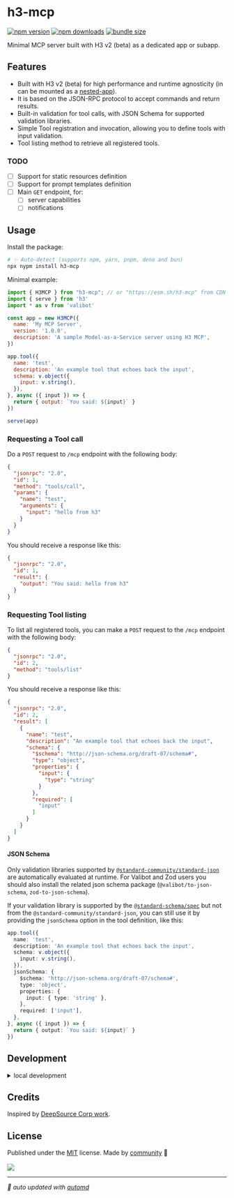 # h3-mcp

<!-- automd:badges bundlephobia style="flat" color="FFDC3B" -->

[![npm version](https://img.shields.io/npm/v/h3-mcp?color=FFDC3B)](https://npmjs.com/package/h3-mcp)
[![npm downloads](https://img.shields.io/npm/dm/h3-mcp?color=FFDC3B)](https://npm.chart.dev/h3-mcp)
[![bundle size](https://img.shields.io/bundlephobia/minzip/h3-mcp?color=FFDC3B)](https://bundlephobia.com/package/h3-mcp)

<!-- /automd -->

Minimal MCP server built with H3 v2 (beta) as a dedicated app or subapp.

## Features

- Built with H3 v2 (beta) for high performance and runtime agnosticity (in can be mounted as a [nested-app](https://h3.dev/guide/basics/nested-apps)).
- It is based on the JSON-RPC protocol to accept commands and return results.
- Built-in validation for tool calls, with JSON Schema for supported validation libraries.
- Simple Tool registration and invocation, allowing you to define tools with input validation.
- Tool listing method to retrieve all registered tools.

### TODO

- [ ] Support for static resources definition
- [ ] Support for prompt templates definition
- [ ] Main `GET` endpoint, for:
  * [ ] server capabilities
  * [ ] notifications

## Usage

Install the package:

```sh
# ✨ Auto-detect (supports npm, yarn, pnpm, deno and bun)
npx nypm install h3-mcp
```

Minimal example:

```js
import { H3MCP } from "h3-mcp"; // or "https://esm.sh/h3-mcp" from CDN
import { serve } from 'h3'
import * as v from 'valibot'

const app = new H3MCP({
  name: 'My MCP Server',
  version: '1.0.0',
  description: 'A sample Model-as-a-Service server using H3 MCP',
})

app.tool({
  name: 'test',
  description: 'An example tool that echoes back the input',
  schema: v.object({
    input: v.string(),
  }),
}, async ({ input }) => {
  return { output: `You said: ${input}` }
})

serve(app)
```

### Requesting a Tool call

Do a `POST` request to `/mcp` endpoint with the following body:

```json
{
  "jsonrpc": "2.0",
  "id": 1,
  "method": "tools/call",
  "params": {
    "name": "test",
    "arguments": {
      "input": "hello from h3"
    }
  }
}
```

You should receive a response like this:

```json
{
  "jsonrpc": "2.0",
  "id": 1,
  "result": {
    "output": "You said: hello from h3"
  }
}
```

### Requesting Tool listing

To list all registered tools, you can make a `POST` request to the `/mcp` endpoint with the following body:

```json
{
  "jsonrpc": "2.0",
  "id": 2,
  "method": "tools/list"
}
```

You should receive a response like this:

```json
{
  "jsonrpc": "2.0",
  "id": 2,
  "result": [
    {
      "name": "test",
      "description": "An example tool that echoes back the input",
      "schema": {
        "$schema": "http://json-schema.org/draft-07/schema#",
        "type": "object",
        "properties": {
          "input": {
            "type": "string"
          }
        },
        "required": [
          "input"
        ]
      }
    }
  ]
}
```

#### JSON Schema

Only validation libraries supported by [`@standard-community/standard-json`](https://github.com/standard-community/standard-json) are automatically evaluated at runtime. For Valibot and Zod users you should also install the related json schema package (`@valibot/to-json-schema`, `zod-to-json-schema`).

If your validation library is supported by the [`@standard-schema/spec`](https://github.com/standard-schema/standard-schema) but not from the `@standard-community/standard-json`, you can still use it by providing the `jsonSchema` option in the tool definition, like this:

```ts
app.tool({
  name: 'test',
  description: 'An example tool that echoes back the input',
  schema: v.object({
    input: v.string(),
  }),
  jsonSchema: {
    $schema: 'http://json-schema.org/draft-07/schema#',
    type: 'object',
    properties: {
      input: { type: 'string' },
    },
    required: ['input'],
  },
}, async ({ input }) => {
  return { output: `You said: ${input}` }
})
```

## Development

<details>

<summary>local development</summary>

- Clone this repository
- Install latest LTS version of [Node.js](https://nodejs.org/en/)
- Enable [Corepack](https://github.com/nodejs/corepack) using `corepack enable`
- Install dependencies using `pnpm install`
- Run interactive tests using `pnpm dev`

</details>

## Credits

Inspired by [DeepSource Corp work](https://github.com/DeepSourceCorp/shifty).

## License

<!-- automd:contributors license=MIT -->

Published under the [MIT](https://github.com/sandros94/h3-mcp/blob/main/LICENSE) license.
Made by [community](https://github.com/sandros94/h3-mcp/graphs/contributors) 💛
<br><br>
<a href="https://github.com/sandros94/h3-mcp/graphs/contributors">
<img src="https://contrib.rocks/image?repo=sandros94/h3-mcp" />
</a>

<!-- /automd -->

<!-- automd:with-automd -->

---

_🤖 auto updated with [automd](https://automd.unjs.io)_

<!-- /automd -->
